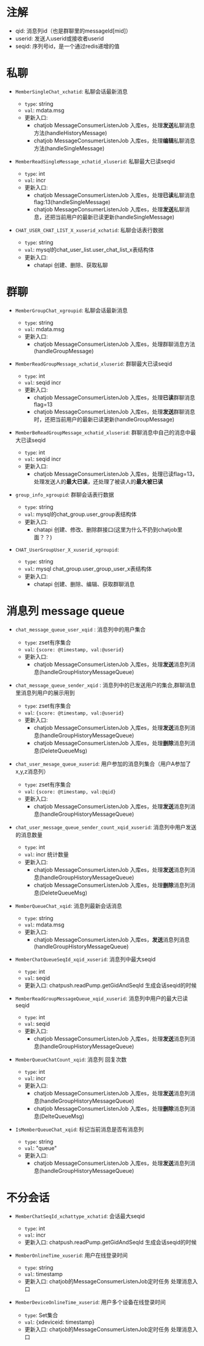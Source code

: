 # 注解
- qid: 消息列id（也是群聊里的messageId[mid]）
- userid: 发送人userid或接收者userid
- seqid: 序列号id，是一个通过redis递增的值



# 私聊

- `MemberSingleChat_xchatid`: 私聊会话最新消息
  - `type`: string
  - `val`: mdata.msg
  - 更新入口:
    - chatjob MessageConsumerListenJob 入库es，处理**发送**私聊消息方法(handleHistoryMessage)
    - chatjob MessageConsumerListenJob 入库es，处理**编辑**私聊消息方法(handleSingleMessage)

- `MemberReadSingleMessage_xchatid_xluserid`: 私聊最大已读seqid
  - `type`: int
  - `val`: incr
  - 更新入口:
    - chatjob MessageConsumerListenJob 入库es，处理**已读**私聊消息flag:13(handleSingleMessage)
    - chatjob MessageConsumerListenJob 入库es，处理**发送**私聊消息，还把当前用户的最新已读更新(handleSingleMessage)

- `CHAT_USER_CHAT_LIST_X_xuserid_xchatid`: 私聊会话表行数据
  - `type`: string
  - `val`: mysql的chat_user_list.user_chat_list_x表结构体
  - 更新入口:
    - chatapi 创建、删除、获取私聊

# 群聊

- `MemberGroupChat_xgroupid`: 私聊会话最新消息
  - `type`: string
  - `val`: mdata.msg
  - 更新入口: 
    - chatjob MessageConsumerListenJob 入库es，处理群聊消息方法(handleGroupMessage)


- `MemberReadGroupMessage_xchatid_xluserid`: 群聊最大已读seqid
  - `type`: int
  - `val`: seqid incr
  - 更新入口:
    - chatjob MessageConsumerListenJob 入库es，处理**已读**群聊消息flag=13
    - chatjob MessageConsumerListenJob 入库es，处理**发送**群聊消息时，还把当前用户的最新已读更新(handleGroupMessage)


- `MemberBeReadGroupMessage_xchatid_xluserid`: 群聊消息中自己的消息中最大已读seqid
  - `type`: int
  - `val`: seqid incr
  - 更新入口:
    - chatjob MessageConsumerListenJob 入库es，处理已读flag=13，处理发送人的**最大已读**，还处理了被读人的**最大被已读**


- `group_info_xgroupid`: 群聊会话表行数据
  - `type`: string
  - `val`: mysql的chat_group.user_group表结构体
  - 更新入口:
    - chatapi 创建、修改、删除群接口(这里为什么不扔到chatjob里面？？)


- `CHAT_UserGroupUser_X_xuserid_xgroupid`: 
  - `type`: string
  - `val`: mysql chat_group.user_group_user_x表结构体
  - 更新入口:
    - chatapi 创建、删除、编辑、获取群聊消息

# 消息列 message queue

- `chat_message_queue_user_xqid` : 消息列中的用户集合
  - `type`: zset有序集合
  - `val`: `{score: @timestamp, val:@userid}`
  - 更新入口:
    - chatjob MessageConsumerListenJob 入库es，处理**发送**消息列消息(handleGroupHistoryMessageQueue)


- `chat_message_queue_sender_xqid` : 消息列中的已发送用户的集合,群聊消息里消息列用户的展示用到
  - `type`: zset有序集合
  - `val`: `{score: @timestamp, val:@userid}`
  - 更新入口:
    - chatjob MessageConsumerListenJob 入库es，处理**发送**消息列消息(handleGroupHistoryMessageQueue)
    - chatjob MessageConsumerListenJob 入库es，处理**删除**消息列消息(DeleteQueueMsg)


- `chat_user_mesage_queue_xuserid`: 用户参加的消息列集合（用户A参加了 x,y,z消息列）
  - `type`: zset有序集合
  - `val`: `{score: @timestamp, val:@qid}`
  - 更新入口:
    - chatjob MessageConsumerListenJob 入库es，处理**发送**消息列消息(handleGroupHistoryMessageQueue)


- `chat_user_message_queue_sender_count_xqid_xuserid`: 消息列中用户发送的消息数量
  - `type`: int
  - `val`: incr 统计数量
  - 更新入口:
    - chatjob MessageConsumerListenJob 入库es，处理**发送**消息列消息(handleGroupHistoryMessageQueue)
    - chatjob MessageConsumerListenJob 入库es，处理**删除**消息列消息(DeleteQueueMsg)


- `MemberQueueChat_xqid`: 消息列最新会话消息
  - `type`: string
  - `val`: mdata.msg
  - 更新入口:
    - chatjob MessageConsumerListenJob 入库es，**发送**消息列消息(handleGroupHistoryMessageQueue)


- `MemberChatQueueSeqId_xqid_xuserid`: 消息列中最大seqid
  - `type`: int
  - `val`: seqid
  - 更新入口: chatpush.readPump.getGidAndSeqId 生成会话seqid的时候

- `MemberReadGroupMessageQueue_xqid_xuserid`: 消息列中用户的最大已读seqid
  - `type`: int
  - `val`: seqid
  - 更新入口:
    - chatjob MessageConsumerListenJob 入库es，处理**发送**消息列消息(handleGroupHistoryMessageQueue)


- `MemberQueueChatCount_xqid`: 消息列 回复次数
  - `type`: int
  - `val`: incr
  - 更新入口:
    - chatjob MessageConsumerListenJob 入库es，处理**发送**消息列消息(handleGroupHistoryMessageQueue)
    - chatjob MessageConsumerListenJob 入库es，处理**删除**消息列消息(DelteQueueMsg)


- `IsMemberQueueChat_xqid`: 标记当前消息是否有消息列
  - `type`: string
  - `val`: "queue"
  - 更新入口:
    - chatjob MessageConsumerListenJob 入库es，处理**发送**消息列消息(handleGroupHistoryMessageQueue)


# 不分会话

- `MemberChatSeqId_xchattype_xchatid`: 会话最大seqid
  - `type`: int
  - `val`: incr
  - 更新入口: chatpush.readPump.getGidAndSeqId 生成会话seqid的时候


- `MemberOnlineTime_xuserid`: 用户在线登录时间
  - `type`: string
  - `val`: timestamp
  - 更新入口: chatjob的MessageConsumerListenJob定时任务 处理消息入口

- `MemberDeviceOnlineTime_xuserid`: 用户多个设备在线登录时间
  - `type`: Set集合
  - `val`: {xdeviceid: timestamp}
  - 更新入口: chatjob的MessageConsumerListenJob定时任务 处理消息入口

